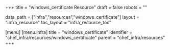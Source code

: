 +++
title = "windows_certificate Resource"
draft = false
robots = ""

data_path = ["infra","resources","windows_certificate"]
layout = "infra_resource"
toc_layout = "infra_resource_toc"

[menu]
  [menu.infra]
    title = "windows_certificate"
    identifier = "chef_infra/resources/windows_certificate"
    parent = "chef_infra/resources"
+++

<!-- The contents of this page are automatically generated from the windows_certificate.yaml file in the data/infra/resources directory. -->
<!-- To suggest a change, edit the https://github.com/chef/chef/blob/main/lib/chef/resource/windows_certificate.rb file and submit a pull request to the https://github.com/chef/chef repository. -->
<!-- markdownlint-disable-file -->
